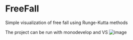 # FreeFall
Simple visualization of free fall using Runge-Kutta methods


The project can be run with monodevelop and VS
![image](https://user-images.githubusercontent.com/38340404/118164830-35da6d00-b42c-11eb-89fa-0f32aa513837.png)

